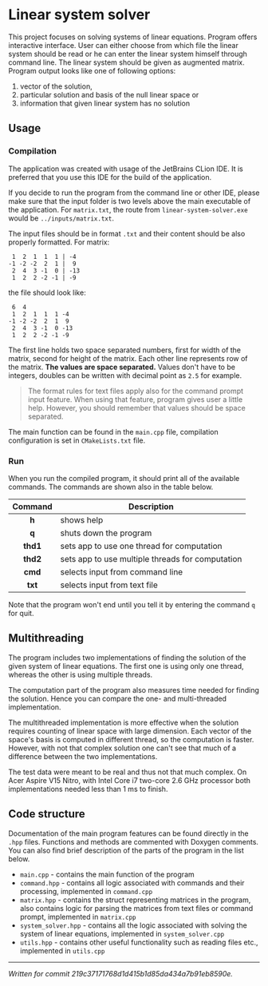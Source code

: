 # Linear system solver
This project focuses on solving systems of linear equations. Program offers interactive interface. 
User can either choose from which file the linear system should be read or he can enter the linear system 
himself through command line. The linear system should be given as augmented matrix. 
Program output looks like one of following options:
 1. vector of the solution,
 2. particular solution and basis of the null linear space or
 3. information that given linear system has no solution

## Usage
### Compilation
The application was created with usage of the JetBrains CLion IDE. It is preferred that you use this IDE 
for the build of the application.

If you decide to run the program from the command line or other IDE, please make sure that the input folder 
is two levels above the main executable of the application. For `matrix.txt`, the route 
from `linear-system-solver.exe` would be `../inputs/matrix.txt`.

The input files should be in format `.txt` and their content should be also properly formatted. 
For matrix:

```
 1  2  1  1  1 | -4
-1 -2 -2  2  1 |  9
 2  4  3 -1  0 | -13
 1  2  2 -2 -1 | -9
```

the file should look like:

```
 6  4
 1  2  1  1  1 -4
-1 -2 -2  2  1  9
 2  4  3 -1  0 -13
 1  2  2 -2 -1 -9
```

The first line holds two space separated numbers, first for width of the matrix, second for height of the matrix. 
Each other line represents row of the matrix. **The values are space separated.** 
Values don't have to be integers, doubles can be written with decimal point as `2.5` for example.

>The format rules for text files apply also for the command prompt input feature. When using that feature, 
>program gives user a little help. However, you should remember that values should be space separated.

The main function can be found in the `main.cpp` file, compilation configuration is set in `CMakeLists.txt` file.

### Run
When you run the compiled program, it should print all of the available commands. 
The commands are shown also in the table below.

| Command | Description |
| :-----: | ----------- |
| **h** | shows help |
| **q** | shuts down the program |
| **thd1** | sets app to use one thread for computation |
| **thd2** | sets app to use multiple threads for computation |
| **cmd** | selects input from command line |
| **txt** | selects input from text file |

Note that the program won't end until you tell it by entering the command `q` for quit.

## Multithreading
The program includes two implementations of finding the solution of the given system of linear equations. 
The first one is using only one thread, whereas the other is using multiple threads.

The computation part of the program also measures time needed for finding the solution. Hence you can compare the 
one- and multi-threaded implementation.

The multithreaded implementation is more effective when the solution 
requires counting of linear space with large dimension. Each vector of the space's basis is computed in 
different thread, so the computation is faster. However, with not that complex solution 
one can't see that much of a difference between the two implementations.

The test data were meant to be real and thus not that much complex. 
On Acer Aspire V15 Nitro, with Intel Core i7 two-core 2.6 GHz processor both implementations 
needed less than 1 ms to finish.

## Code structure
Documentation of the main program features can be found directly in the `.hpp` files. 
Functions and methods are commented with Doxygen comments. 
You can also find brief description of the parts of the program in the list below.

 - `main.cpp` - contains the main function of the program
 - `command.hpp` - contains all logic associated with commands and their processing, implemented in `command.cpp`
 - `matrix.hpp` - contains the struct representing matrices in the program, also contains logic for parsing 
 the matrices from text files or command prompt, implemented in `matrix.cpp`
 - `system_solver.hpp` - contains all the logic associated with solving the system of linear equations, 
 implemented in `system_solver.cpp`
 - `utils.hpp` - contains other useful functionality such as reading files etc., implemented in `utils.cpp`
 
 ---
 
 *Written for commit 219c37171768d1d415b1d85da434a7b91eb8590e.*